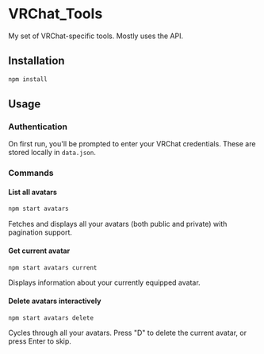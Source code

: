 # VRChat_Tools

My set of VRChat-specific tools. Mostly uses the API.

## Installation

```bash
npm install
```

## Usage

### Authentication

On first run, you'll be prompted to enter your VRChat credentials. These are stored locally in `data.json`.

### Commands

#### List all avatars

```bash
npm start avatars
```

Fetches and displays all your avatars (both public and private) with pagination support.

#### Get current avatar

```bash
npm start avatars current
```

Displays information about your currently equipped avatar.

#### Delete avatars interactively

```bash
npm start avatars delete
```

Cycles through all your avatars. Press "D" to delete the current avatar, or press Enter to skip.

